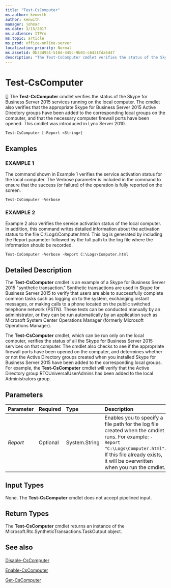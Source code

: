 ```yaml
---
title: "Test-CsComputer"
ms.author: kenwith
author: kenwith
manager: johmar
ms.date: 3/15/2017
ms.audience: ITPro
ms.topic: article
ms.prod: office-online-server
localization_priority: Normal
ms.assetid: 0b33d951-510d-445c-9b01-c6431fda6d47
description: "The Test-CsComputer cmdlet verifies the status of the Skype for Business Server 2015 services running on the local computer. The cmdlet also verifies that the appropriate Skype for Business Server 2015 Active Directory groups have been added to the corresponding local groups on the computer, and that the necessary computer firewall ports have been opened. This cmdlet was introduced in Lync Server 2010."
---
```


# Test-CsComputer
[]
The **Test-CsComputer** cmdlet verifies the status of the Skype for Business Server 2015 services running on the local computer. The cmdlet also verifies that the appropriate Skype for Business Server 2015 Active Directory groups have been added to the corresponding local groups on the computer, and that the necessary computer firewall ports have been opened. This cmdlet was introduced in Lync Server 2010.
  
```
Test-CsComputer [-Report <String>]

```

## Examples

### EXAMPLE 1

The command shown in Example 1 verifies the service activation status for the local computer. The Verbose parameter is included in the command to ensure that the success (or failure) of the operation is fully reported on the screen.
  
```
Test-CsComputer -Verbose
```

### EXAMPLE 2

Example 2 also verifies the service activation status of the local computer. In addition, this command writes detailed information about the activation status to the file C:\Logs\Computer.html. This log is generated by including the Report parameter followed by the full path to the log file where the information should be recorded.
  
```
Test-CsComputer -Verbose -Report C:\Logs\Computer.html
```

## Detailed Description

The **Test-CsComputer** cmdlet is an example of a Skype for Business Server 2015 "synthetic transaction." Synthetic transactions are used in Skype for Business Server 2015 to verify that users are able to successfully complete common tasks such as logging on to the system, exchanging instant messages, or making calls to a phone located on the public switched telephone network (PSTN). These tests can be conducted manually by an administrator, or they can be run automatically by an application such as Microsoft System Center Operations Manager (formerly Microsoft Operations Manager).
  
The **Test-CsComputer** cmdlet, which can be run only on the local computer, verifies the status of all the Skype for Business Server 2015 services on that computer. The cmdlet also checks to see if the appropriate firewall ports have been opened on the computer, and determines whether or not the Active Directory groups created when you installed Skype for Business Server 2015 have been added to the corresponding local groups. For example, the **Test-CsComputer** cmdlet will verify that the Active Directory group RTCUniversalUserAdmins has been added to the local Administrators group.
  
## Parameters

|**Parameter**|**Required**|**Type**|**Description**|
|:-----|:-----|:-----|:-----|
| _Report_ <br/> |Optional  <br/> |System.String  <br/> |Enables you to specify a file path for the log file created when the cmdlet runs. For example:  `-Report "C:\Logs\Computer.html"`. If this file already exists, it will be overwritten when you run the cmdlet.  <br/> |
   
## Input Types

None. The **Test-CsComputer** cmdlet does not accept pipelined input.
  
## Return Types

The **Test-CsComputer** cmdlet returns an instance of the Microsoft.Rtc.SyntheticTransactions.TaskOutput object.
  
## See also

#### 

[Disable-CsComputer](disable-cscomputer.md)
  
[Enable-CsComputer](enable-cscomputer.md)
  
[Get-CsComputer](get-cscomputer.md)


